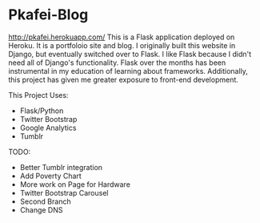Pkafei-Blog
===========

http://pkafei.herokuapp.com/
This is a Flask application deployed on Heroku.  It is a portfoloio site and blog.  I originally built this website in Django, but eventually switched over to Flask.  I like Flask because I didn't need all of Django's functionality.  Flask over the months has been instrumental in my education of learning about frameworks.  Additionally, this project has given me greater exposure to front-end development.


This Project Uses:
* Flask/Python
* Twitter Bootstrap
* Google Analytics
* Tumblr


TODO:
* Better Tumblr integration
* Add Poverty Chart
* More work on Page for Hardware
* Twitter Bootstrap Carousel
* Second Branch
* Change DNS
